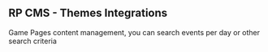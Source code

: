 RP CMS - Themes Integrations
-

Game Pages content management, you can search events 
per day or other search criteria

